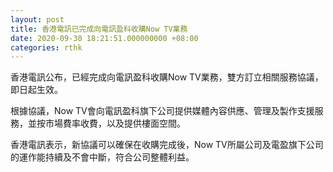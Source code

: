 ```yaml
---
layout: post
title: 香港電訊已完成向電訊盈科收購Now TV業務
date: 2020-09-30 18:21:51.000000000 +08:00
categories: rthk
---
```


香港電訊公布，已經完成向電訊盈科收購Now TV業務，雙方訂立相關服務協議，即日起生效。

根據協議，Now TV會向電訊盈科旗下公司提供媒體內容供應、管理及製作支援服務，並按市場費率收費，以及提供樓面空間。

香港電訊表示，新協議可以確保在收購完成後，Now TV所屬公司及電盈旗下公司的運作能持續及不會中斷，符合公司整體利益。
